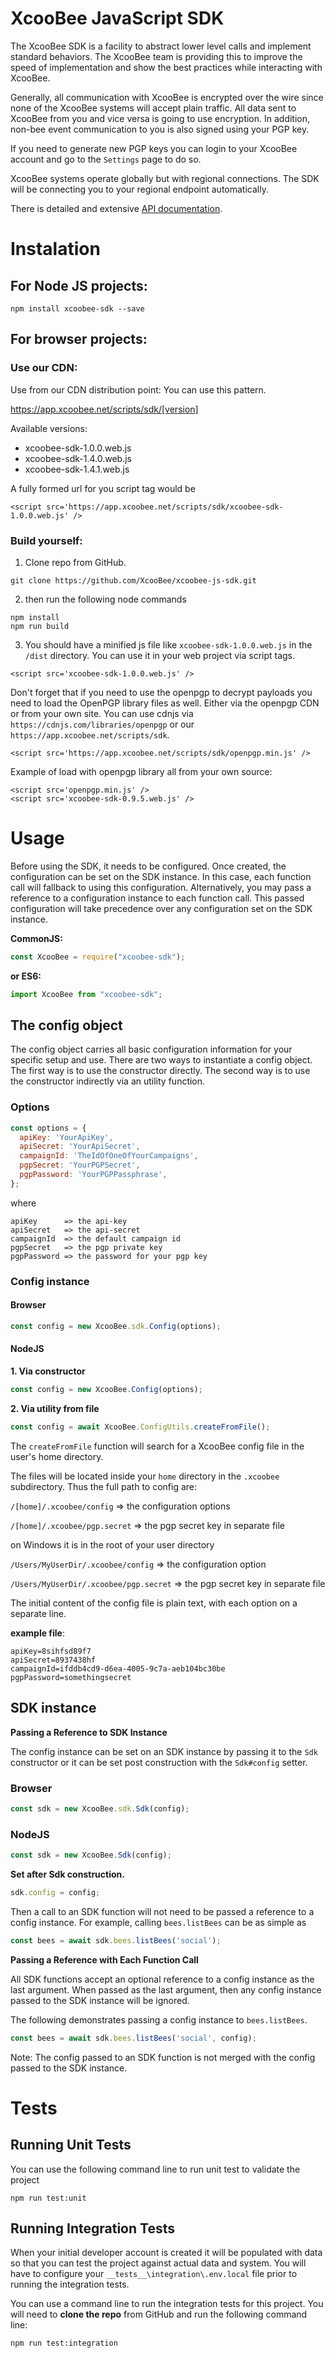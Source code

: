 # XcooBee JavaScript SDK

The XcooBee SDK is a facility to abstract lower level calls and implement standard behaviors.
The XcooBee team is providing this to improve the speed of implementation and show the best practices while interacting with XcooBee.

Generally, all communication with XcooBee is encrypted over the wire since none of the XcooBee systems will accept plain traffic. All data sent to XcooBee from you and vice versa is going to use encryption. In addition, non-bee event communication to you is also signed using your PGP key.

If you need to generate new PGP keys you can login to your XcooBee account and go to the `Settings` page to do so.

XcooBee systems operate globally but with regional connections. The SDK will be connecting you to your regional endpoint automatically.

There is detailed and extensive [API documentation](API.md).

# Instalation

## For Node JS projects:

`npm install xcoobee-sdk --save`

## For browser projects:

### Use our CDN:

Use from our CDN distribution point:
You can use this pattern.

https://app.xcoobee.net/scripts/sdk/[version]

Available versions:

   - xcoobee-sdk-1.0.0.web.js
   - xcoobee-sdk-1.4.0.web.js
   - xcoobee-sdk-1.4.1.web.js

A fully formed url for you script tag would be

`<script src='https://app.xcoobee.net/scripts/sdk/xcoobee-sdk-1.0.0.web.js' />`

### Build yourself:

1. Clone repo from GitHub.

`git clone https://github.com/XcooBee/xcoobee-js-sdk.git`

2. then run the following node commands

```
npm install
npm run build
```

3. You should have a minified js file like `xcoobee-sdk-1.0.0.web.js` in the `/dist` directory. You can use it in your web project via script tags.

```
<script src='xcoobee-sdk-1.0.0.web.js' />
```

Don't forget that if you need to use the openpgp to decrypt payloads you need to load the OpenPGP library files as well. Either via the openpgp CDN or from your own site. You can use cdnjs via `https://cdnjs.com/libraries/openpgp` or our `https://app.xcoobee.net/scripts/sdk`.

`<script src='https://app.xcoobee.net/scripts/sdk/openpgp.min.js' />`

Example of load with openpgp library all from your own source:

```
<script src='openpgp.min.js' />
<script src='xcoobee-sdk-0.9.5.web.js' />
```

# Usage

Before using the SDK, it needs to be configured.
Once created, the configuration can be set on the SDK instance. In this case, each function call will fallback to using this configuration.
Alternatively, you may pass a reference to a configuration instance to each function call. This passed configuration will take precedence over any configuration set on the SDK instance.

**CommonJS:**
```js
const XcooBee = require("xcoobee-sdk");
```
**or ES6:**
```js
import XcooBee from "xcoobee-sdk";
```

## The config object

The config object carries all basic configuration information for your specific setup and use. There are two ways to instantiate a config object. The first way is to use the constructor directly. The second way is to use the constructor indirectly via an utility function.

### Options

```js
const options = {
  apiKey: 'YourApiKey',
  apiSecret: 'YourApiSecret',
  campaignId: 'TheIdOfOneOfYourCampaigns',
  pgpSecret: 'YourPGPSecret',
  pgpPassword: 'YourPGPPassphrase',
};
```
where
```
apiKey      => the api-key
apiSecret   => the api-secret
campaignId  => the default campaign id
pgpSecret   => the pgp private key
pgpPassword => the password for your pgp key
```

### Config instance

#### Browser

```js
const config = new XcooBee.sdk.Config(options);
```

#### NodeJS

**1. Via constructor**

```js
const config = new XcooBee.Config(options);
```

**2. Via utility from file**

```js
const config = await XcooBee.ConfigUtils.createFromFile();
```

The `createFromFile` function will search for a XcooBee config file in the user's home directory.

The files will be located inside your `home` directory in the `.xcoobee` subdirectory. Thus the full path to config are:

`/[home]/.xcoobee/config` => the configuration options

`/[home]/.xcoobee/pgp.secret` => the pgp secret key in separate file


on Windows it is in the root of your user directory

`/Users/MyUserDir/.xcoobee/config` => the configuration option

`/Users/MyUserDir/.xcoobee/pgp.secret` => the pgp secret key in separate file

The initial content of the config file is plain text, with each option on a separate line.

**example file**:
```
apiKey=8sihfsd89f7
apiSecret=8937438hf
campaignId=ifddb4cd9-d6ea-4005-9c7a-aeb104bc30be
pgpPassword=somethingsecret
```

## SDK instance

**Passing a Reference to SDK Instance**

The config instance can be set on an SDK instance by passing it to the
`Sdk` constructor or it can be set post construction with the
`Sdk#config` setter.

### Browser

```js
const sdk = new XcooBee.sdk.Sdk(config);
```

### NodeJS

```js
const sdk = new XcooBee.Sdk(config);
```

**Set after Sdk construction.**
```js
sdk.config = config;
```

Then a call to an SDK function will not need to be passed a reference to a
config instance. For example, calling `bees.listBees` can be as simple as

```js
const bees = await sdk.bees.listBees('social');
```

**Passing a Reference with Each Function Call**

All SDK functions accept an optional reference to a config instance as the last
argument. When passed as the last argument, then any config instance passed to
the SDK instance will be ignored.

The following demonstrates passing a config instance to `bees.listBees`.

```js
const bees = await sdk.bees.listBees('social', config);
```

Note: The config passed to an SDK function is not merged with the config passed
to the SDK instance.

# Tests

## Running Unit Tests

You can use the following command line to run unit test to validate the project

`npm run test:unit`

## Running Integration Tests

When your initial developer account is created it will be populated with data so that you can test the project against actual data and system.
You will have to configure your `__tests__\integration\.env.local` file prior to running the integration tests.

You can use a command line to run the integration tests for this project. You will need to **clone the repo** from GitHub and run the following command line:

`npm run test:integration`
